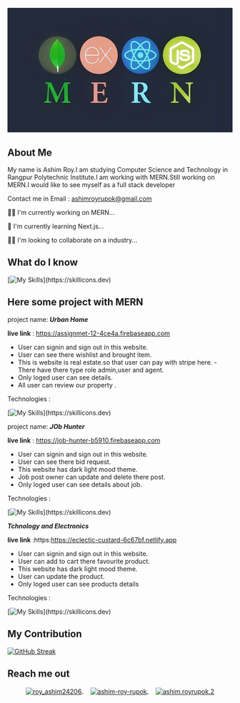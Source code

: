 ![Alt text](https://raw.githubusercontent.com/ashimroyrupok/ashimroyrupok/main/assets/mern-stack.jpg)


## About Me

My name is Ashim Roy.I am studying Computer Science and Technology in Rangpur Polytechnic Institute.I am working with MERN.Still working on MERN.I would like to see myself as a full stack developer

Contact me in Email : ashimroyrupok@gmail.com

👩‍💻 I'm currently working on MERN...

🧠 I'm currently learning Next.js...

👯‍♀️ I'm looking to collaborate on a industry...



## What do I know

[![My Skills](https://skillicons.dev/icons?i=js,html,css,tailwind,react,firebase,bootstrap,mongodb,nodejs,expressjs,)](https://skillicons.dev)

 ## Here some project with MERN



 project name: ***Urban Home***

**live link** : https://assignmet-12-4ce4a.firebaseapp.com
- User can signin and sign out in this website.
- User can see there wishlist and brought item.
- This is website is real estate.so that user can pay with stripe here.
-There have there type role admin,user and agent.
- Only loged user can see details.
- All user can review our property .

Technologies : 

[![My Skills](https://skillicons.dev/icons?i=react,mongodb,nodejs,expressjs,)](https://skillicons.dev)
  

  


project name:  ***JOb Hunter***

**live link** : https://job-hunter-b5910.firebaseapp.com
- User can signin and sign out in this website.
- User can see there bid request.
- This website has dark light mood theme.
- Job post owner can update and delete there post.
- Only loged user can see details about job.
  
Technologies : 

[![My Skills](https://skillicons.dev/icons?i=react,mongodb,nodejs,expressjs,)](https://skillicons.dev)


***Tchnology and Electronics***

**live link** :https:https://eclectic-custard-6c67bf.netlify.app
- User can signin and sign out in this website.
- User can add to cart there favourite product.
- This website has dark light mood theme.
- User can update the product.
- Only loged user can see products details

Technologies : 

[![My Skills](https://skillicons.dev/icons?i=react,mongodb,nodejs,expressjs,)](https://skillicons.dev)


## My Contribution

[![GitHub Streak](https://github-readme-streak-stats.herokuapp.com?user=ashimroyrupok&theme=java-dark&hide_border=true&date_format=M%20j%5B%2C%20Y%5D&card_width=1200)](https://git.io/streak-stats)





## Reach me out
<p align="center">
  <a href="https://twitter.com/roy_ashim24206" target="blank">
    <img align="center" src="https://raw.githubusercontent.com/rahuldkjain/github-profile-readme-generator/master/src/images/icons/Social/twitter.svg" alt="roy_ashim24206" height="60" width="60" />
  </a>&nbsp;&nbsp;&nbsp;
  <a href="https://linkedin.com/in/ashim-roy-rupok" target="blank">
    <img align="center" src="https://raw.githubusercontent.com/rahuldkjain/github-profile-readme-generator/master/src/images/icons/Social/linked-in-alt.svg" alt="ashim-roy-rupok" height="60" width="60" />
  </a>&nbsp;&nbsp;&nbsp;
  <a href="https://fb.com/ashim.royrupok.2" target="blank">
    <img align="center" src="https://raw.githubusercontent.com/rahuldkjain/github-profile-readme-generator/master/src/images/icons/Social/facebook.svg" alt="ashim.royrupok.2" height="60" width="60" />
  </a>
</p>











